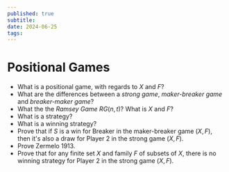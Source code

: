 ```yaml
---
published: true
subtitle:
date: 2024-06-25
tags: 
---
```


# Positional Games
- What is a positional game, with regards to $X$ and $F$?
- What are the differences between a *strong game*, *maker-breaker game* and *breaker-maker game*?
- What the the *Ramsey Game* $RG(n,t)$? What is $X$ and $F$?
- What is a strategy?
- What is a winning strategy?
-  Prove that if $S$ is a win for Breaker in the maker-breaker game $(X,F)$, then it's also a draw for Player 2 in the strong game $(X,F)$.
- Prove Zermelo 1913.
- Prove that for any finite set $X$ and family $F$ of subsets of $X$, there is no winning strategy for Player 2 in the strong game $(X,F)$.